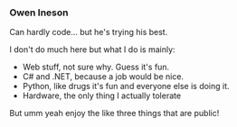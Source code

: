 ### Owen Ineson
Can hardly code... but he's trying his best.

I don't do much here but what I do is mainly:
- Web stuff, not sure why. Guess it's fun.
- C# and .NET, because a job would be nice.
- Python, like drugs it's fun and everyone else is doing it.
- Hardware, the only thing I actually tolerate

But umm yeah enjoy the like three things that are public!

